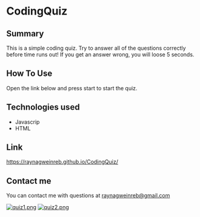 # CodingQuiz

## Summary 
This is a simple coding quiz. Try to answer all of the questions correctly before time runs out! If you get an answer wrong, you will loose 5 seconds. 

## How To  Use

Open the link below and press start to start the quiz. 

## Technologies used
- Javascrip 
- HTML

## Link
https://raynagweinreb.github.io/CodingQuiz/
## Contact me 
You can contact me with questions at raynagweinreb@gmail.com

[![quiz1.png](https://i.postimg.cc/HxXtpZj3/quiz1.png)](https://postimg.cc/PpfDyMW8)
[![quiz2.png](https://i.postimg.cc/PJHQNWwH/quiz2.png)](https://postimg.cc/8Jy60r4X)

